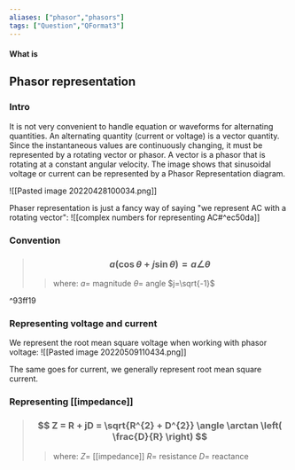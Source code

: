 ```yaml
---
aliases: ["phasor","phasors"]
tags: ["Question","QFormat3"]
---
```


#### What is
## Phasor representation
### Intro
It is not very convenient to handle equation or waveforms for alternating quantities. An alternating quantity (current or voltage) is a vector quantity. Since the instantaneous values are continuously changing, it must be represented by a rotating vector or phasor. A vector is a phasor that is rotating at a constant angular velocity. The image shows that sinusoidal voltage or current can be represented by a Phasor Representation diagram.

![[Pasted image 20220428100034.png]]

Phaser representation is just a fancy way of saying "we represent AC with a rotating vector":
![[complex numbers for representing AC#^ec50da]]

### Convention
> ### $$ a ( \cos \theta + j\sin \theta ) = a \angle \theta $$ 
>> where:
>> $a=$ magnitude
>> $\theta=$ angle
>> $j=\sqrt{-1}$

^93ff19

### Representing voltage and current
We represent the root mean square voltage when working with phasor voltage:
![[Pasted image 20220509110434.png]]

The same goes for current, we generally represent root mean square current.

### Representing [[impedance]]
> ### $$ Z = R + jD = \sqrt{R^{2} + D^{2}} \angle \arctan \left( \frac{D}{R} \right) $$ 
>> where:
>> $Z=$ [[impedance]] 
>> $R=$ resistance
>> $D=$ reactance